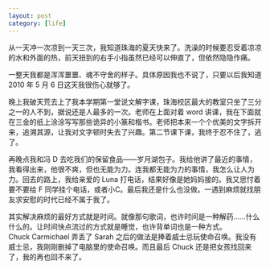 ```yaml
---
layout: post
category: [life]
---
```


从一天冲一次凉到一天三次，我知道珠海的夏天快来了。洗澡的时候要忍受着凉凉的水和外面的热，前天扭到的右手小指虽然已经可以伸直了，但依然隐隐作痛。

一整天我都是浑浑噩噩、魂不守舍的样子。具体原因我也不说了，只要以后我知道 2010 年 5 月 6 日这天我很伤心就够了。

晚上我破天荒去上了我本学期第一堂说文解字课，珠海校区最大的教室只坐了三分之一的人不到，据说还是人最多的一次。老师在上面对着 word 讲课，我在下面就在三金的纸上涂涂写写那些诡异的小篆和楷书。老师把本来一个个优美的文字拆开来，追溯其源，让我对文字顿时失去了兴趣。第二节课下课，我终于忍不住了，逃了。

再晚点我和冯 D 去吃我们的保留食品——岁月湖包子。我给他讲了最近的事情，我看得出来，他很不爽，但也无能为力。连我都无能为力的事情，我怎么让人为力。回去的路上，我给亲爱的 Luna 打电话，结果好像是她妈妈接的。我又思忖着要不要给 F 同学挂个电话，或者小C。最后我还是什么也没做。一遇到麻烦就找朋友求安慰的时代已经不属于我了。

其实解决麻烦的最好方式就是时间。就像那句歌词，也许时间是一种解药……什么什么的。让时间快点流过的方式就是睡觉，也许背单词也是一种方式。Chuck Carmichael 弄丢了 Sarah 之后的做法是捧着威士忌玩使命召唤。我没有威士忌，我刚刚删掉了电脑里的使命召唤。而且最后 Chuck 还是把女孩找回来了，我的再也回不来了。
